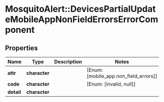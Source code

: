 # MosquitoAlert::DevicesPartialUpdateMobileAppNonFieldErrorsErrorComponent


## Properties
Name | Type | Description | Notes
------------ | ------------- | ------------- | -------------
**attr** | **character** |  | [Enum: [mobile_app.non_field_errors]] 
**code** | **character** |  | [Enum: [invalid, null]] 
**detail** | **character** |  | 


